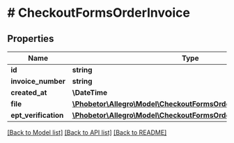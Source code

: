 # # CheckoutFormsOrderInvoice

## Properties

Name | Type | Description | Notes
------------ | ------------- | ------------- | -------------
**id** | **string** |  | [optional]
**invoice_number** | **string** |  | [optional]
**created_at** | **\DateTime** |  | [optional]
**file** | [**\Phobetor\Allegro\Model\CheckoutFormsOrderInvoiceFile**](CheckoutFormsOrderInvoiceFile.md) |  | [optional]
**ept_verification** | [**\Phobetor\Allegro\Model\CheckoutFormsOrderInvoiceEptVerification**](CheckoutFormsOrderInvoiceEptVerification.md) |  | [optional]

[[Back to Model list]](../../README.md#models) [[Back to API list]](../../README.md#endpoints) [[Back to README]](../../README.md)
